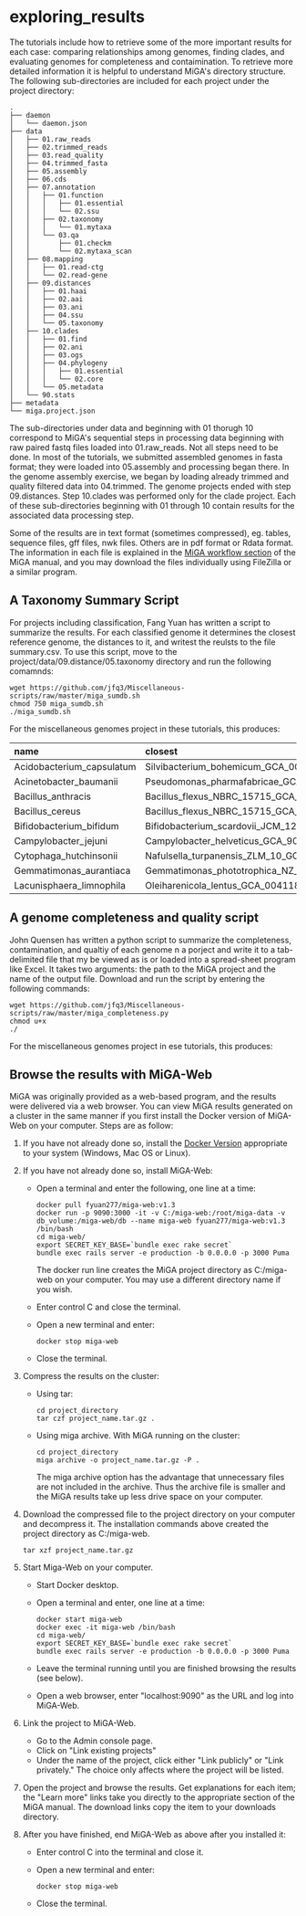 # exploring\_results

The tutorials include how to retrieve some of the more important results for each case: comparing relationships among genomes, finding clades, and evaluating genomes for completeness and contaimination. To retrieve more detailed information it is helpful to understand MiGA's directory structure. The following sub-directories are included for each project under the project directory:

```text
.
├── daemon
│   └── daemon.json
├── data
│   ├── 01.raw_reads
│   ├── 02.trimmed_reads
│   ├── 03.read_quality
│   ├── 04.trimmed_fasta
│   ├── 05.assembly
│   ├── 06.cds
│   ├── 07.annotation
│   │   ├── 01.function
│   │   │   ├── 01.essential
│   │   │   └── 02.ssu
│   │   ├── 02.taxonomy
│   │   │   └── 01.mytaxa
│   │   └── 03.qa
│   │       ├── 01.checkm
│   │       └── 02.mytaxa_scan
│   ├── 08.mapping
│   │   ├── 01.read-ctg
│   │   └── 02.read-gene
│   ├── 09.distances
│   │   ├── 01.haai
│   │   ├── 02.aai
│   │   ├── 03.ani
│   │   ├── 04.ssu
│   │   └── 05.taxonomy
│   ├── 10.clades
│   │   ├── 01.find
│   │   ├── 02.ani
│   │   ├── 03.ogs
│   │   ├── 04.phylogeny
│   │   │   ├── 01.essential
│   │   │   └── 02.core
│   │   └── 05.metadata
│   └── 90.stats
├── metadata
└── miga.project.json
```

The sub-directories under data and beginning with 01 thorugh 10 correspond to MiGA's sequential steps in processing data beginning with raw paired fastq files loaded into 01.raw\_reads. Not all steps need to be done. In most of the tutorials, we submitted assembled genomes in fasta format; they were loaded into 05.assembly and processing began there. In the genome assembly exercise, we began by loading already trimmed and quality filtered data into 04.trimmed. The genome projects ended with step 09.distances. Step 10.clades was performed only for the clade project. Each of these sub-directories beginning with 01 through 10 contain results for the associated data processing step.

Some of the results are in text format \(sometimes compressed\), eg. tables, sequence files, gff files, nwk files. Others are in pdf format or Rdata format. The information in each file is explained in the [MiGA workflow section](https://manual.microbial-genomes.org/part5/workflow) of the MiGA manual, and you may download the files individually using FileZilla or a similar program.

## A Taxonomy Summary Script

For projects including classification, Fang Yuan has written a script to summarize the results. For each classified genome it determines the closest reference genome, the distances to it, and writest the reulsts to the file summary.csv. To use this script, move to the project/data/09.distance/05.taxonomy directory and run the following comamnds:

```text
wget https://github.com/jfq3/Miscellaneous-scripts/raw/master/miga_sumdb.sh
chmod 750 miga_sumdb.sh
./miga_sumdb.sh
```

For the miscellaneous genomes project in these tutorials, this produces:

| name | closest | haai | aai | ani |
| :--- | :--- | :--- | :--- | :--- |
| Acidobacterium\_capsulatum | Silvibacterium\_bohemicum\_GCA\_001006305 | 99.9508952380952 | 60.0831465538606 |  |
| Acinetobacter\_baumanii | Pseudomonas\_pharmafabricae\_GCA\_002835605 | 98.7412788461538 | 48.5834215277602 |  |
| Bacillus\_anthracis | Bacillus\_flexus\_NBRC\_15715\_GCA\_001591565 | 98.9199428571429 | 59.5616830477613 |  |
| Bacillus\_cereus | Bacillus\_flexus\_NBRC\_15715\_GCA\_001591565 | 98.9702788461539 | 59.9991400823551 |  |
| Bifidobacterium\_bifidum | Bifidobacterium\_scardovii\_JCM\_12489\_\_\_DSM\_13734\_GCA\_000770985 | 99.7717980769231 | 68.9492871800872 |  |
| Campylobacter\_jejuni | Campylobacter\_helveticus\_GCA\_900176295 | 99.1678666666667 | 66.2667775679713 |  |
| Cytophaga\_hutchinsonii | Nafulsella\_turpanensis\_ZLM\_10\_GCA\_000346615 | 99.9811470588235 | 50.1443577165562 |  |
| Gemmatimonas\_aurantiaca | Gemmatimonas\_phototrophica\_NZ\_CP011454 | 99.9633431372549 | 68.505494616812 |  |
| Lacunisphaera\_limnophila | Oleiharenicola\_lentus\_GCA\_004118375 | 99.9875247524753 | 68.0251176025193 |  |

## A genome completeness and quality script

John Quensen has written a python script to summarize the completeness, contamination, and qualtiy of each genome n a porject and write it to a tab-delimited file that my be viewed as is or loaded into a spread-sheet program like Excel. It takes two arguments: the path to the MiGA project and the name of the output file. Download and run the script by entering the following commands:

```text
wget https://github.com/jfq3/Miscellaneous-scripts/raw/master/miga_completeness.py
chmod u+x 
./
```

For the miscellaneous genomes project in ese tutorials, this produces:

## Browse the results with MiGA-Web

MiGA was originally provided as a web-based program, and the results were delivered via a web browser. You can view MiGA results generated on a cluster in the same manner if you first install the Docker version of MiGA-Web on your computer. Steps are as follow:

1.  If you have not already done so, install the [Docker Version](https://www.docker.com/products/docker-desktop) appropriate to your system \(Windows, Mac OS or Linux\).
2. If you have not already done so, install MiGA-Web:
   * Open a terminal and enter the following, one line at a time:

     ```text
     docker pull fyuan277/miga-web:v1.3
     docker run -p 9090:3000 -it -v C:/miga-web:/root/miga-data -v db_volume:/miga-web/db --name miga-web fyuan277/miga-web:v1.3 /bin/bash
     cd miga-web/
     export SECRET_KEY_BASE=`bundle exec rake secret`
     bundle exec rails server -e production -b 0.0.0.0 -p 3000 Puma
     ```

     The docker run line creates the MiGA project directory as C:/miga-web on your computer. You may use a different directory name if you wish.

   * Enter control C and close the terminal.
   * Open a new terminal and enter:

     ```text
     docker stop miga-web
     ```

   * Close the terminal.
3. Compress the results on the cluster:
   * Using tar:

     ```text
     cd project_directory
     tar czf project_name.tar.gz .
     ```

   * Using miga archive. With MiGA running on the cluster:

     ```text
     cd project_directory
     miga archive -o project_name.tar.gz -P .
     ```

     The miga archive option has the advantage that unnecessary files are not included in the archive. Thus the archive file is smaller and the MiGA results take up less drive space on your computer.
4. Download the compressed file to the project directory on your computer and decompress it. The installation commands above created the project directory as C:/miga-web.

   ```text
   tar xzf project_name.tar.gz
   ```

5. Start Miga-Web on your computer.
   * Start Docker desktop.
   * Open a terminal and enter, one line at a time:

     ```text
     docker start miga-web
     docker exec -it miga-web /bin/bash
     cd miga-web/
     export SECRET_KEY_BASE=`bundle exec rake secret`
     bundle exec rails server -e production -b 0.0.0.0 -p 3000 Puma
     ```

   * Leave the terminal running until you are finished browsing the results \(see below\).
   * Open a web browser, enter "localhost:9090" as the URL and log into MiGA-Web.
6. Link the project to MiGA-Web.
   * Go to the Admin console page.
   * Click on "Link existing projects"
   * Under the name of the project, click either "Link publicly" or "Link privately." The choice only affects where the project will be listed.
7. Open the project and browse the results. Get explanations for each item; the "Learn more" links take you directly to the appropriate section of the MiGA manual. The download links copy the item to your downloads directory.
8. After you have finished, end MiGA-Web as above after you installed it:
   * Enter control C into the terminal and close it.
   * Open a new terminal and enter:

     ```text
     docker stop miga-web
     ```

   * Close the terminal.

